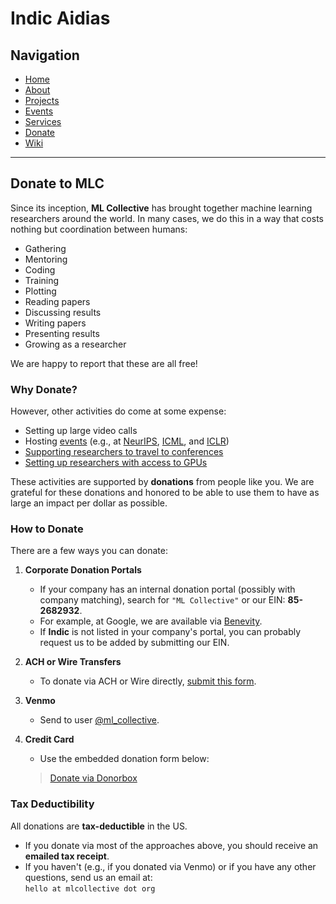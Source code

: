 # Indic Aidias

## Navigation

- [Home](index.html#home)
- [About](about.html#about)
- [Projects](projects.html#projects)
- [Events](events.html#events)
- [Services](services.html#services)
- [Donate](donate.html#donate)
- [Wiki](wiki.html#wiki)

---

## Donate to MLC

Since its inception, **ML Collective** has brought together machine learning researchers around the world. In many cases, we do this in a way that costs nothing but coordination between humans:  

- Gathering  
- Mentoring  
- Coding  
- Training  
- Plotting  
- Reading papers  
- Discussing results  
- Writing papers  
- Presenting results  
- Growing as a researcher  

We are happy to report that these are all free!

### Why Donate?

However, other activities do come at some expense:  

- Setting up large video calls  
- Hosting [events](https://mlcollective.org/events/#social) (e.g., at [NeurIPS](https://mlcollective.org/neurips-2020-open-collab-social/), [ICML](https://mlcollective.org/events/icml-2021-open-collab-social/), and [ICLR](https://mlcollective.org/events/iclr-2024-social/))  
- [Supporting researchers to travel to conferences](https://donorbox.org/mlc-support-deep-learning-indaba)  
- [Setting up researchers with access to GPUs](https://mlcollective.org/wiki/ask-mlc-compute-assistance/)  

These activities are supported by **donations** from people like you. We are grateful for these donations and honored to be able to use them to have as large an impact per dollar as possible.

### How to Donate

There are a few ways you can donate:

1. **Corporate Donation Portals**  
   - If your company has an internal donation portal (possibly with company matching), search for `"ML Collective"` or our EIN: **85-2682932**.  
   - For example, at Google, we are available via [Benevity](https://google.benevity.org).  
   - If **Indic** is not listed in your company's portal, you can probably request us to be added by submitting our EIN.  

2. **ACH or Wire Transfers**  
   - To donate via ACH or Wire directly, [submit this form](https://forms.gle/WABB2Q3683Ut4zZD8).  

3. **Venmo**  
   - Send to user [@ml_collective](https://venmo.com/code?user_id=3450740907443332531).  

4. **Credit Card**  
   - Use the embedded donation form below:  

   > [Donate via Donorbox](https://donorbox.org/embed/support-mlc-1?language=en)

### Tax Deductibility

All donations are **tax-deductible** in the US.  

- If you donate via most of the approaches above, you should receive an **emailed tax receipt**.  
- If you haven't (e.g., if you donated via Venmo) or if you have any other questions, send us an email at:  
  `hello at mlcollective dot org`
